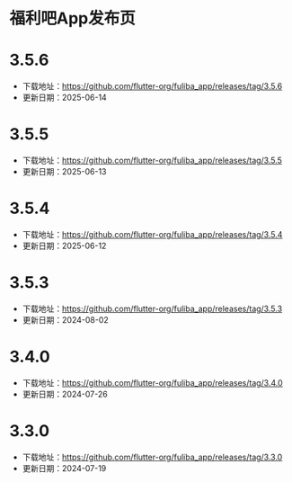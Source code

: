 # 福利吧App发布页
# 3.5.6
* 下载地址：https://github.com/flutter-org/fuliba_app/releases/tag/3.5.6
* 更新日期：2025-06-14

# 3.5.5
* 下载地址：https://github.com/flutter-org/fuliba_app/releases/tag/3.5.5
* 更新日期：2025-06-13

# 3.5.4
* 下载地址：https://github.com/flutter-org/fuliba_app/releases/tag/3.5.4
* 更新日期：2025-06-12

# 3.5.3
* 下载地址：https://github.com/flutter-org/fuliba_app/releases/tag/3.5.3
* 更新日期：2024-08-02

# 3.4.0
* 下载地址：https://github.com/flutter-org/fuliba_app/releases/tag/3.4.0
* 更新日期：2024-07-26

# 3.3.0 
* 下载地址：https://github.com/flutter-org/fuliba_app/releases/tag/3.3.0
* 更新日期：2024-07-19
